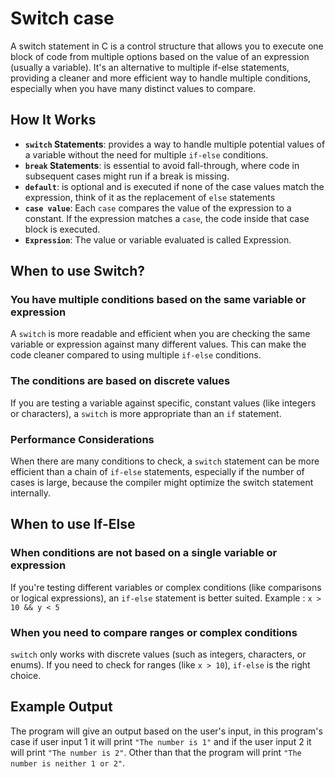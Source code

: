 # Switch case  
A switch statement in C is a control structure that allows you to execute one block of code from multiple options based on the value of an expression (usually a variable). It's an alternative to multiple if-else statements, providing a cleaner and more efficient way to handle multiple conditions, especially when you have many distinct values to compare.

## How It Works  
- **`switch` Statements**: provides a way to handle multiple potential values of a variable without the need for multiple `if-else` conditions. 
- **`break` Statements**: is essential to avoid fall-through, where code in subsequent cases might run if a break is missing.  
- **`default`**: is optional and is executed if none of the case values match the expression, think of it as the replacement of `else` statements
- **`case value`**: Each `case` compares the value of the expression to a constant. If the expression matches a `case`, the code inside that case block is executed.
- **`Expression`**: The value or variable evaluated is called Expression.


## When to use Switch?
### You have multiple conditions based on the same variable or expression
A `switch` is more readable and efficient when you are checking the same variable or expression against many different values. This can make the code cleaner compared to using multiple `if-else` conditions.
### The conditions are based on discrete values
If you are testing a variable against specific, constant values (like integers or characters), a `switch` is more appropriate than an `if` statement.
### Performance Considerations
When there are many conditions to check, a `switch` statement can be more efficient than a chain of `if-else` statements, especially if the number of cases is large, because the compiler might optimize the switch statement internally.

## When to use If-Else
### When conditions are not based on a single variable or expression
If you're testing different variables or complex conditions (like comparisons or logical expressions), an `if-else` statement is better suited.
Example : `x > 10 && y < 5`
### When you need to compare ranges or complex conditions
`switch` only works with discrete values (such as integers, characters, or enums). If you need to check for ranges (like `x > 10`), `if-else` is the right choice.

## Example Output  
The program will give an output based on the user's input, in this program's case if user input 1 it will print `"The number is 1"` and if the user input 2 it will print `"The number is 2"`. Other than that the program will print `"The number is neither 1 or 2"`.

